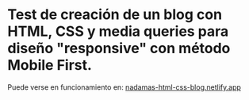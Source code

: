 # Test de creación de un blog con HTML, CSS y media queries para diseño "responsive" con método Mobile First.

Puede verse en funcionamiento en:
[nadamas-html-css-blog.netlify.app](https://nadamas-html-css-blog.netlify.app/)
